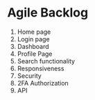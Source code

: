 # Agile Backlog

1. Home page
2. Login page
3. Dashboard
4. Profile Page
5. Search functionality
6. Responsiveness
7. Security
8. 2FA Authorization
9. API
